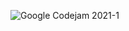 ![Google Codejam 2021-1](https://user-images.githubusercontent.com/69305047/151657289-1754405a-fcbb-4b77-9568-2a9ec9310b4c.png)
